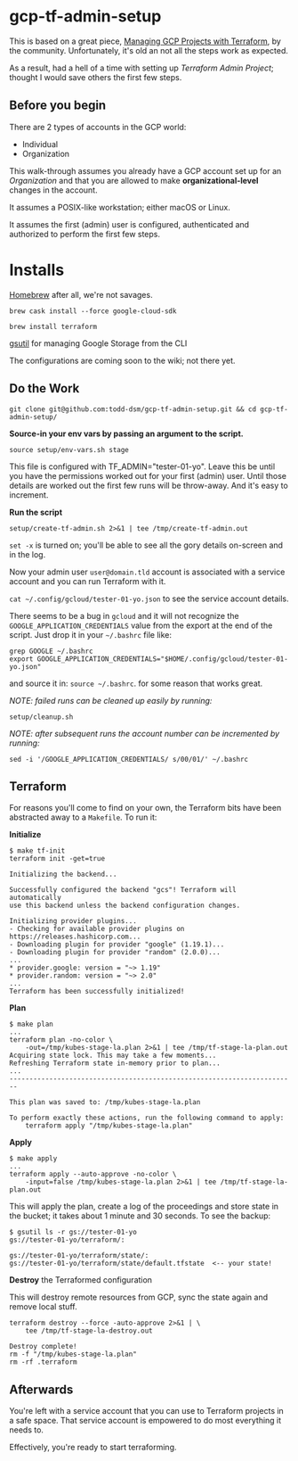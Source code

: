 # gcp-tf-admin-setup

This is based on a great piece, [Managing GCP Projects with Terraform], by the community. Unfortunately, it's old an not all the steps work as expected.

As a result, had a hell of a time with setting up _Terraform Admin Project_; thought I would save others the first few steps.

## Before you begin
There are 2 types of accounts in the GCP world:
* Individual
* Organization 

This walk-through assumes you already have a GCP account set up for an _Organization_ and that you are allowed to make **organizational-level** changes in the account.

It assumes a POSIX-like workstation; either macOS or Linux.

It assumes the first (admin) user is configured, authenticated and authorized to perform the first few steps.


# Installs
[Homebrew] after all, we're not savages.

`brew cask install --force google-cloud-sdk`

`brew install terraform`

[gsutil] for managing Google Storage from the CLI

The configurations are coming soon to the wiki; not there yet.


## Do the Work

`git clone git@github.com:todd-dsm/gcp-tf-admin-setup.git && cd gcp-tf-admin-setup/`

**Source-in your env vars by passing an argument to the script.** 

`source setup/env-vars.sh stage`

This file is configured with TF_ADMIN="tester-01-yo". Leave this be until you have the permissions worked out for your first (admin) user. Until those details are worked out the first few runs will be throw-away. And it's easy to increment.

 
**Run the script**

`setup/create-tf-admin.sh 2>&1 | tee /tmp/create-tf-admin.out`

`set -x` is turned on; you'll be able to see all the gory details on-screen and in the log.

Now your admin user `user@domain.tld` account is associated with a service account and you can run Terraform with it.

`cat ~/.config/gcloud/tester-01-yo.json` to see the service account details.

There seems to be a bug in `gcloud` and it will not recognize the `GOOGLE_APPLICATION_CREDENTIALS` value from the export at the end of the script. Just drop it in your `~/.bashrc` file like:

```
grep GOOGLE ~/.bashrc 
export GOOGLE_APPLICATION_CREDENTIALS="$HOME/.config/gcloud/tester-01-yo.json"
```

and source it in: `source ~/.bashrc`. for some reason that works great.


_NOTE: failed runs can be cleaned up easily by running:_

`setup/cleanup.sh`

_NOTE: after subsequent runs the account number can be incremented by running:_

`sed -i '/GOOGLE_APPLICATION_CREDENTIALS/ s/00/01/' ~/.bashrc`


## Terraform

For reasons you'll come to find on your own, the Terraform bits have been abstracted away to a `Makefile`. To run it:

**Initialize**

```
$ make tf-init 
terraform init -get=true

Initializing the backend...

Successfully configured the backend "gcs"! Terraform will automatically
use this backend unless the backend configuration changes.

Initializing provider plugins...
- Checking for available provider plugins on https://releases.hashicorp.com...
- Downloading plugin for provider "google" (1.19.1)...
- Downloading plugin for provider "random" (2.0.0)...
...
* provider.google: version = "~> 1.19"
* provider.random: version = "~> 2.0"
...
Terraform has been successfully initialized!
```

**Plan**

```
$ make plan
...
terraform plan -no-color \
	-out=/tmp/kubes-stage-la.plan 2>&1 | tee /tmp/tf-stage-la-plan.out
Acquiring state lock. This may take a few moments...
Refreshing Terraform state in-memory prior to plan...
...
------------------------------------------------------------------------

This plan was saved to: /tmp/kubes-stage-la.plan

To perform exactly these actions, run the following command to apply:
    terraform apply "/tmp/kubes-stage-la.plan"
```

**Apply**

```
$ make apply
...
terraform apply --auto-approve -no-color \                                 
    -input=false /tmp/kubes-stage-la.plan 2>&1 | tee /tmp/tf-stage-la-plan.out
```

This will apply the plan, create a log of the proceedings and store state in the bucket; it takes about 1 minute and 30 seconds. To see the backup:

```
$ gsutil ls -r gs://tester-01-yo
gs://tester-01-yo/terraform/:

gs://tester-01-yo/terraform/state/:
gs://tester-01-yo/terraform/state/default.tfstate  <-- your state!
```

**Destroy** the Terraformed configuration

This will destroy remote resources from GCP, sync the state again and remove local stuff.

``` 
terraform destroy --force -auto-approve 2>&1 | \
	tee /tmp/tf-stage-la-destroy.out

Destroy complete!
rm -f "/tmp/kubes-stage-la.plan"
rm -rf .terraform
```

## Afterwards

You're left with a service account that you can use to Terraform projects in a safe space. That service account is empowered to do most everything it needs to. 

Effectively, you're ready to start terraforming.


[gsutil]:https://cloud.google.com/storage/docs/gsutil_install

[Homebrew]:https://brew.sh/
[Managing GCP Projects with Terraform]:https://cloud.google.com/community/tutorials/managing-gcp-projects-with-terraform
[Google Cloud]: https://cloud.google.com/free/